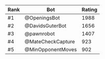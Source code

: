 Rank|Bot|Rating
---|---|---
#1|@OpeningsBot|1988
#2|@DavidsGuterBot|1656
#3|@pawnrobot|1407
#4|@MateCheckCapture|923
#5|@MinOpponentMoves|902
